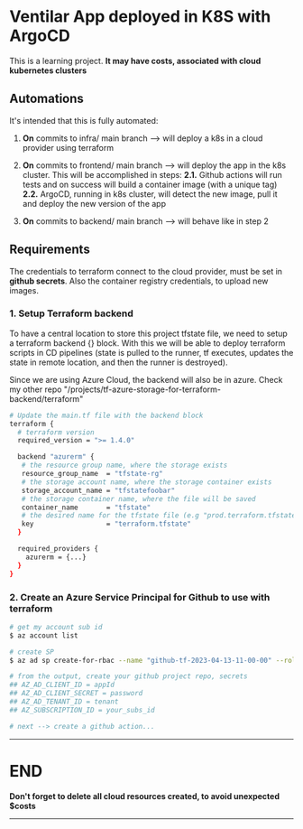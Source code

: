 # Ventilar App deployed in K8S with ArgoCD

This is a learning project.
**It may have costs, associated with cloud kubernetes clusters**

## Automations

It's intended that this is fully automated:

1. **On** commits to infra/ main branch --> will deploy a k8s in a cloud provider using terraform

2. **On** commits to frontend/ main branch --> will deploy the app in the k8s cluster. This will be accomplished in steps:
   **2.1.** Github actions will run tests and on success will build a container image (with a unique tag)
   **2.2.** ArgoCD, running in k8s cluster, will detect the new image, pull it and deploy the new version of the app

3. **On** commits to backend/ main branch --> will behave like in step 2

## Requirements

The credentials to terraform connect to the cloud provider, must be set in **github secrets**. Also the container registry credentials, to upload new images.

### 1. Setup Terraform backend

To have a central location to store this project tfstate file, we need to setup a terraform backend {} block.
With this we will be able to deploy terraform scripts in CD pipelines (state is pulled to the runner, tf executes, updates the state in remote location, and then the runner is destroyed).

Since we are using Azure Cloud, the backend will also be in azure.
Check my other repo "/projects/tf-azure-storage-for-terraform-backend/terraform"

```sh
# Update the main.tf file with the backend block
terraform {
  # terraform version
  required_version = ">= 1.4.0"

  backend "azurerm" {
   # the resource group name, where the storage exists
   resource_group_name  = "tfstate-rg"
   # the storage account name, where the storage container exists
   storage_account_name = "tfstatefoobar"
   # the storage container name, where the file will be saved
   container_name       = "tfstate"
   # the desired name for the tfstate file (e.g "prod.terraform.tfstate")
   key                  = "terraform.tfstate"
  }

  required_providers {
    azurerm = {...}
  }
}
```

### 2. Create an Azure Service Principal for Github to use with terraform

```sh
# get my account sub id
$ az account list

# create SP
$ az ad sp create-for-rbac --name "github-tf-2023-04-13-11-00-00" --role="Contributor" --scopes="/subscriptions/20000000-0000-0000-0000-000000000000"

# from the output, create your github project repo, secrets
## AZ_AD_CLIENT_ID = appId
## AZ_AD_CLIENT_SECRET = password
## AZ_AD_TENANT_ID = tenant
## AZ_SUBSCRIPTION_ID = your_subs_id

# next --> create a github action...
```

---

# END

**Don't forget to delete all cloud resources created, to avoid unexpected $costs**

---
